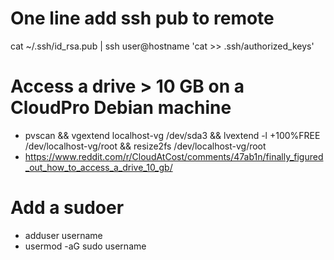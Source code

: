 # One line add ssh pub to remote
cat ~/.ssh/id_rsa.pub | ssh user@hostname 'cat >> .ssh/authorized_keys'

# Access a drive > 10 GB on a CloudPro Debian machine
* pvscan && vgextend localhost-vg /dev/sda3 && lvextend -l +100%FREE /dev/localhost-vg/root && resize2fs /dev/localhost-vg/root 
* https://www.reddit.com/r/CloudAtCost/comments/47ab1n/finally_figured_out_how_to_access_a_drive_10_gb/


# Add a sudoer

* adduser username
* usermod -aG sudo username
